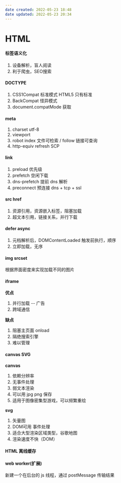 ```yaml
---
date created: 2022-05-23 18:48
date updated: 2022-05-23 20:34
---
```


# HTML

#### 标签语义化

1. 设备解析，盲人阅读
2. 利于爬虫，SEO搜索

#### DOCTYPE

1. CSS1Compat 标准模式 HTML5 只有标准
2. BackCompat 怪异模式
3. document.compatMode 获取
  
#### meta

1. charset utf-8
2. viewport
3. robot index 文件可检索 / follow 链接可查询
4. http-equiv refresh SCP

#### link

1. preload 优先级
2. prefetch 空闲下载
3. dns-prefetch 提前 dns 解析
4. preconnect 预连接 dns + tcp + ssl

#### src href

1. 资源引用，资源嵌入标签，阻塞加载
2. 超文本引用，链接关系，并行下载

#### defer async

1. 元档解析后，DOMContentLoaded 触发前执行，顺序
2. 立即加载，无序

#### img srcset

根据界面密度来实现加载不同的图片

#### iframe

**优点**

1. 并行加载 -- 广告
2. 跨域通信

**缺点**

1. 阻塞主页面 onload
2. 隔绝搜索引擎
3. 难以管理

#### canvas SVG

**canvas**

1. 依赖分辨率
2. 无事件处理
3. 弱文本渲染
4. 可以用 jpg png 保存
5. 适用于图像密集型游戏，可以频繁重绘

**svg**

1. 矢量图
2. DOM可用  事件处理
3. 适合大型渲染区域类型，谷歌地图
4. 渲染速度不快（DOM）

#### HTML 离线缓存

#### web worker(扩展)

新建一个在后台的 js 线程，通过 postMessage 传输结果

